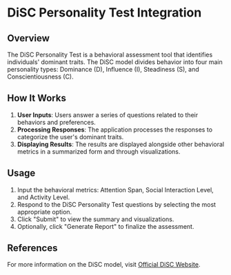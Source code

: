 # DiSC Personality Test Integration

## Overview
The DiSC Personality Test is a behavioral assessment tool that identifies individuals' dominant traits. The DiSC model divides behavior into four main personality types: Dominance (D), Influence (I), Steadiness (S), and Conscientiousness (C).

## How It Works
1. **User Inputs**: Users answer a series of questions related to their behaviors and preferences.
2. **Processing Responses**: The application processes the responses to categorize the user's dominant traits.
3. **Displaying Results**: The results are displayed alongside other behavioral metrics in a summarized form and through visualizations.

## Usage
1. Input the behavioral metrics: Attention Span, Social Interaction Level, and Activity Level.
2. Respond to the DiSC Personality Test questions by selecting the most appropriate option.
3. Click "Submit" to view the summary and visualizations.
4. Optionally, click "Generate Report" to finalize the assessment.

## References
For more information on the DiSC model, visit [Official DiSC Website](https://www.discprofile.com/what-is-disc).
